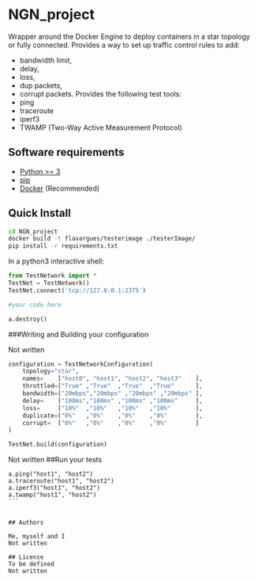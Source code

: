 # NGN_project

Wrapper around the Docker Engine to deploy containers in a star topology or fully connected. Provides a way to set up traffic control rules to add:
- bandwidth limit,
- delay,
- loss,
- dup packets,
- corrupt packets.
Provides the following test tools:
- ping
- traceroute
- iperf3
- TWAMP (Two-Way Active Measurement Protocol)

## Software requirements

- [Python >= 3](http://docs.python-guide.org/en/latest/starting/installation/)
- [pip](https://pip.pypa.io/en/stable/installing/)
- [Docker](https://www.docker.com/products/docker) (Recommended)

## Quick Install

```bash
cd NGN_project
docker build -t flavargues/testerimage ./testerImage/
pip install -r requirements.txt
```

In a python3 interactive shell:
```python
from TestNetwork import *
TestNet = TestNetwork()
TestNet.connect('tcp://127.0.0.1:2375')

#your code here

a.destroy()
```

###Writing and Building your configuration

Not written
```python
configuration = TestNetworkConfiguration(
    topology="star",
    names=    ["host0", "host1", "host2", "host3"    ],
    throttled=["True" ,"True"  ,"True"  ,"True"      ],
    bandwidth=["20mbps","20mbps" ,"20mbps" ,"20mbps" ],
    delay=    ["100ms","100ms" ,"100ms" ,"100ms"     ],
    loss=     ["10%"  ,"10%"   ,"10%"   ,"10%"       ],
    duplicate=["0%"   ,"0%"    ,"0%"    ,"0%"        ],
    corrupt=  ["0%"   ,"0%"    ,"0%"    ,"0%"        ]
)

TestNet.build(configuration)
```

Not written
##Run your tests

````
a.ping("host1", "host2")
a.traceroute("host1", "host2")
a.iperf3("host1", "host2")
a.twamp("host1", "host2")
```


## Authors

Me, myself and I
Not written

## License
To be defined
Not written

